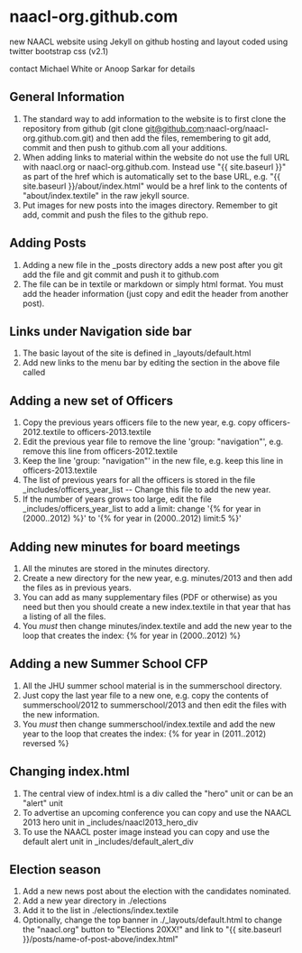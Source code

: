 naacl-org.github.com
====================

new NAACL website using Jekyll on github hosting and layout coded using twitter bootstrap css (v2.1)

contact Michael White or Anoop Sarkar for details

General Information
-------------------

1. The standard way to add information to the website is to first clone the repository from github (git clone git@github.com:naacl-org/naacl-org.github.com.git) and then add the files, remembering to git add, commit and then push to github.com all your additions.
2. When adding links to material within the website do not use the full URL with naacl.org or naacl-org.github.com. Instead use "{{ site.baseurl }}" as part of the href which is automatically set to the base URL, e.g. "{{ site.baseurl }}/about/index.html" would be a href link to the contents of "about/index.textile" in the raw jekyll source.
3. Put images for new posts into the images directory. Remember to git add, commit and push the files to the github repo.

Adding Posts
------------

1. Adding a new file in the _posts directory adds a new post after you git add the file and git commit and push it to github.com
2. The file can be in textile or markdown or simply html format. You must add the header information (just copy and edit the header from another post).

Links under Navigation side bar
-------------------------------

1. The basic layout of the site is defined in _layouts/default.html
2. Add new links to the menu bar by editing the section in the above file called <ul class="nav navbar-nav">

Adding a new set of Officers
----------------------------

1. Copy the previous years officers file to the new year, e.g. copy officers-2012.textile to officers-2013.textile
2. Edit the previous year file to remove the line 'group: "navigation"', e.g. remove this line from officers-2012.textile
3. Keep the line 'group: "navigation"' in the new file, e.g. keep this line in officers-2013.textile
4. The list of previous years for all the officers is stored in the file _includes/officers_year_list -- Change this file to add the new year.
5. If the number of years grows too large, edit the file _includes/officers_year_list to add a limit: change '{% for year in (2000..2012) %}' to '{% for year in (2000..2012) limit:5 %}'

Adding new minutes for board meetings 
-------------------------------------

1. All the minutes are stored in the minutes directory.
2. Create a new directory for the new year, e.g. minutes/2013 and then add the files as in previous years.
3. You can add as many supplementary files (PDF or otherwise) as you need but then you should create a new index.textile in that year that has a listing of all the files.
3. You *must* then change minutes/index.textile and add the new year to the loop that creates the index: {% for year in (2000..2012) %}

Adding a new Summer School CFP
------------------------------

1. All the JHU summer school material is in the summerschool directory.
2. Just copy the last year file to a new one, e.g. copy the contents of summerschool/2012 to summerschool/2013 and then edit the files with the new information.
3. You *must* then change summerschool/index.textile and add the new year to the loop that creates the index: {% for year in (2011..2012) reversed %}

Changing index.html
-------------------

1. The central view of index.html is a div called the "hero" unit or can be an "alert" unit 
2. To advertise an upcoming conference you can copy and use the NAACL 2013 hero unit in _includes/naacl2013_hero_div
3. To use the NAACL poster image instead you can copy and use the default alert unit in _includes/default_alert_div

Election season
---------------

1. Add a new news post about the election with the candidates nominated.
2. Add a new year directory in ./elections
3. Add it to the list in ./elections/index.textile
4. Optionally, change the top banner in ./_layouts/default.html to change the "naacl.org" button to "Elections 20XX!" and link to "{{ site.baseurl }}/posts/name-of-post-above/index.html"

